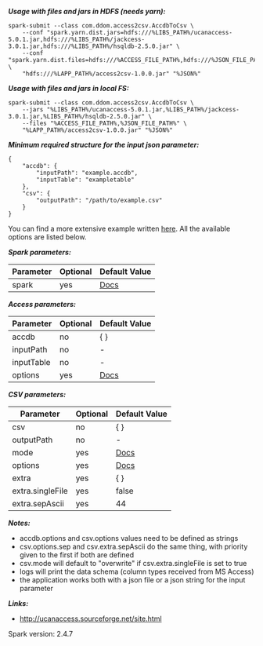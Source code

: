 ***Usage with files and jars in HDFS (needs yarn):***

```
spark-submit --class com.ddom.access2csv.AccdbToCsv \
    --conf "spark.yarn.dist.jars=hdfs:///%LIBS_PATH%/ucanaccess-5.0.1.jar,hdfs:///%LIBS_PATH%/jackcess-3.0.1.jar,hdfs:///%LIBS_PATH%/hsqldb-2.5.0.jar" \
    --conf "spark.yarn.dist.files=hdfs:///%ACCESS_FILE_PATH%,hdfs:///%JSON_FILE_PATH%" \
    "hdfs:///%LAPP_PATH%/access2csv-1.0.0.jar" "%JSON%"
```

***Usage with files and jars in local FS:***

```
spark-submit --class com.ddom.access2csv.AccdbToCsv \
    --jars "%LIBS_PATH%/ucanaccess-5.0.1.jar,%LIBS_PATH%/jackcess-3.0.1.jar,%LIBS_PATH%/hsqldb-2.5.0.jar" \
    --files "%ACCESS_FILE_PATH%,%JSON_FILE_PATH%" \
    "%LAPP_PATH%/access2csv-1.0.0.jar" "%JSON%"
```

***Minimum required structure for the input json parameter:***

```
{
    "accdb": {
        "inputPath": "example.accdb",
        "inputTable": "exampletable"
    },
    "csv": {
        "outputPath": "/path/to/example.csv"
    }
}
```

You can find a more extensive example written [here](https://github.com/danielmurteira/spark-access2csv/blob/master/access2csv/src/main/resources/example_params.json). All the available options are listed below.

***Spark parameters:***

Parameter | Optional | Default Value
------------ | ------------- | -------------
spark | yes | [Docs](https://spark.apache.org/docs/latest/configuration.html)

***Access parameters:***

Parameter | Optional | Default Value
------------ | ------------- | -------------
accdb | no | { }
inputPath | no | -
inputTable | no | -
options | yes | [Docs](https://spark.apache.org/docs/latest/sql-data-sources-jdbc.html)

***CSV parameters:***

Parameter | Optional | Default Value
------------ | ------------- | -------------
csv | no | { }
outputPath | no | -
mode | yes | [Docs](https://spark.apache.org/docs/latest/api/java/org/apache/spark/sql/DataFrameWriter.html#mode-java.lang.String-)
options | yes | [Docs](https://spark.apache.org/docs/latest/api/java/org/apache/spark/sql/DataFrameWriter.html#csv-java.lang.String-)
extra | yes | { }
extra.singleFile | yes | false
extra.sepAscii | yes | 44

***Notes:***

- accdb.options and csv.options values need to be defined as strings
- csv.options.sep and csv.extra.sepAscii do the same thing, with priority given to the first if both are defined
- csv.mode will default to "overwrite" if csv.extra.singleFile is set to true
- logs will print the data schema (column types received from MS Access)
- the application works both with a json file or a json string for the input parameter

***Links:***

- http://ucanaccess.sourceforge.net/site.html

Spark version: 2.4.7